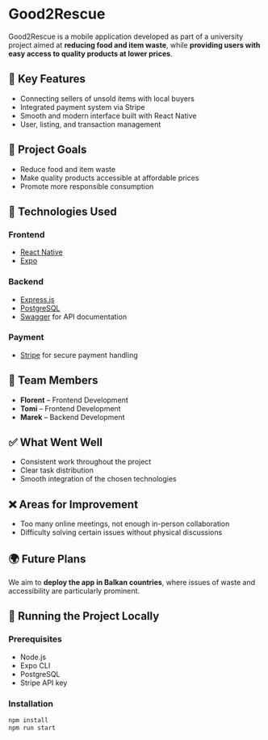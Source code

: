 # Good2Rescue

Good2Rescue is a mobile application developed as part of a university project aimed at **reducing food and item waste**, while **providing users with easy access to quality products at lower prices**.

## 📱 Key Features

- Connecting sellers of unsold items with local buyers
- Integrated payment system via Stripe
- Smooth and modern interface built with React Native
- User, listing, and transaction management

## 🎯 Project Goals

- Reduce food and item waste
- Make quality products accessible at affordable prices
- Promote more responsible consumption

## 🔧 Technologies Used

### Frontend
- [React Native](https://reactnative.dev/)
- [Expo](https://expo.dev/)

### Backend
- [Express.js](https://expressjs.com/)
- [PostgreSQL](https://www.postgresql.org/)
- [Swagger](https://swagger.io/) for API documentation

### Payment
- [Stripe](https://stripe.com/) for secure payment handling

## 👥 Team Members

- **Florent** – Frontend Development
- **Tomi** – Frontend Development
- **Marek** – Backend Development

## ✅ What Went Well

- Consistent work throughout the project
- Clear task distribution
- Smooth integration of the chosen technologies

## ❌ Areas for Improvement

- Too many online meetings, not enough in-person collaboration
- Difficulty solving certain issues without physical discussions

## 🌍 Future Plans

We aim to **deploy the app in Balkan countries**, where issues of waste and accessibility are particularly prominent.

## 🚀 Running the Project Locally

### Prerequisites
- Node.js
- Expo CLI
- PostgreSQL
- Stripe API key

### Installation

```bash
npm install
npm run start
```